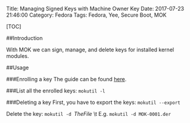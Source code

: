 Title: Managing Signed Keys with Machine Owner Key
Date: 2017-07-23 21:46:00
Category: Fedora
Tags: Fedora, Yee, Secure Boot, MOK

[TOC]

##Introduction

With MOK we can sign, manage, and delete keys for installed kernel modules.

##Usage

###Enrolling a key
The guide can be found [here](https://superdanby.github.io/Blog/signing-kernel-modules-for-secure-boot.html).

###List all the enrolled keys:
    `mokutil -l`

###Deleting a key
First, you have to export the keys: `mokutil --export`

Delete the key: `mokutil -d `*TheFile* \t E.g. `mokutil -d MOK-0001.der`
